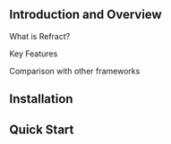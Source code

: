 ## Introduction and Overview 
What is Refract?

Key Features

Comparison with other frameworks 


##  Installation

## Quick Start 